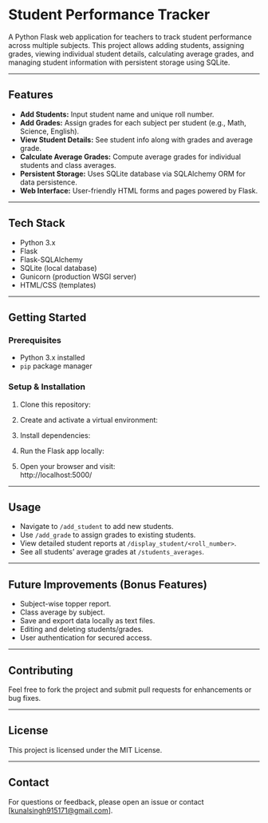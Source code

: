 # Student Performance Tracker

A Python Flask web application for teachers to track student performance across multiple subjects. This project allows adding students, assigning grades, viewing individual student details, calculating average grades, and managing student information with persistent storage using SQLite.

---

## Features

- **Add Students:** Input student name and unique roll number.
- **Add Grades:** Assign grades for each subject per student (e.g., Math, Science, English).
- **View Student Details:** See student info along with grades and average grade.
- **Calculate Average Grades:** Compute average grades for individual students and class averages.
- **Persistent Storage:** Uses SQLite database via SQLAlchemy ORM for data persistence.
- **Web Interface:** User-friendly HTML forms and pages powered by Flask.

---

## Tech Stack

- Python 3.x
- Flask
- Flask-SQLAlchemy
- SQLite (local database)
- Gunicorn (production WSGI server)
- HTML/CSS (templates)

---

## Getting Started

### Prerequisites

- Python 3.x installed
- `pip` package manager

### Setup & Installation

1. Clone this repository:


2. Create and activate a virtual environment:


3. Install dependencies:


4. Run the Flask app locally:


5. Open your browser and visit:  
http://localhost:5000/

---

## Usage

- Navigate to `/add_student` to add new students.
- Use `/add_grade` to assign grades to existing students.
- View detailed student reports at `/display_student/<roll_number>`.
- See all students’ average grades at `/students_averages`.

---

## Future Improvements (Bonus Features)

- Subject-wise topper report.
- Class average by subject.
- Save and export data locally as text files.
- Editing and deleting students/grades.
- User authentication for secured access.

---

## Contributing

Feel free to fork the project and submit pull requests for enhancements or bug fixes.

---

## License

This project is licensed under the MIT License.

---

## Contact

For questions or feedback, please open an issue or contact [kunalsingh915171@gmail.com].



